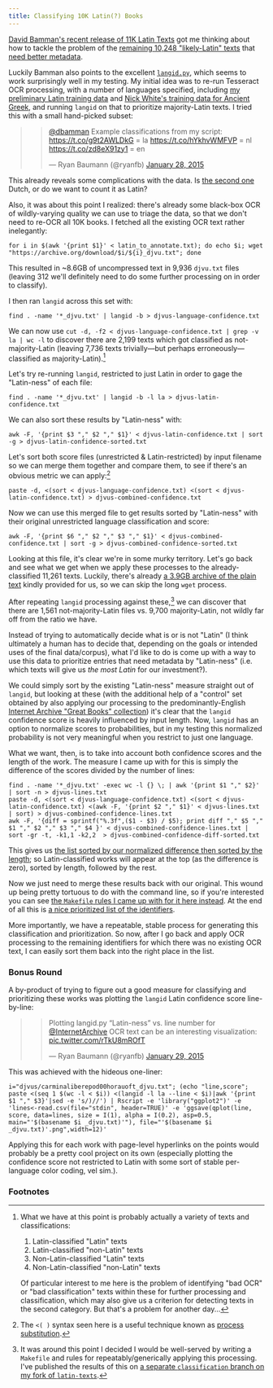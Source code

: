 ```yaml
---
title: Classifying 10K Latin(?) Books
---
```


[David Bamman's recent release of 11K Latin Texts](http://www.cs.cmu.edu/~dbamman/latin.html) got me thinking about how to tackle the problem of the [remaining 10,248 "likely-Latin" texts](https://github.com/dbamman/latin-texts/tree/master/metadata) that [need better metadata](http://chronicle.com/article/Googles-Book-Search-A/48245/).

Luckily Bamman also points to the excellent [`langid.py`](https://github.com/saffsd/langid.py), which seems to work surprisingly well in my testing. My initial idea was to re-run Tesseract OCR processing, with a number of languages specified, including [my preliminary Latin training data](https://ryanfb.github.io/latinocr/) and [Nick White's training data for Ancient Greek](http://ancientgreekocr.org/), and running `langid` on that to prioritize majority-Latin texts. I tried this with a small hand-picked subset:

> <blockquote class="twitter-tweet" data-conversation="none" lang="en"><p><a href="https://twitter.com/dbamman">@dbamman</a> Example classifications from my script:&#10;<a href="https://t.co/g9t2AWLDkG">https://t.co/g9t2AWLDkG</a> = la&#10;<a href="https://t.co/hYkhvWMFVP">https://t.co/hYkhvWMFVP</a> = nl&#10;<a href="https://t.co/zd8eX91zy1">https://t.co/zd8eX91zy1</a> = en</p>&mdash; Ryan Baumann (@ryanfb) <a href="https://twitter.com/ryanfb/status/560518429653102593">January 28, 2015</a></blockquote>
<script async src="//platform.twitter.com/widgets.js" charset="utf-8"></script>

This already reveals some complications with the data. Is [the second one](https://archive.org/details/corpusdocumento00frgoog) Dutch, or do we want to count it as Latin? 

Also, it was about this point I realized: there's already some black-box OCR of wildly-varying quality we can use to triage the data, so that we don't need to re-OCR all 10K books. I fetched all the existing OCR text rather inelegantly:

    for i in $(awk '{print $1}' < latin_to_annotate.txt); do echo $i; wget "https://archive.org/download/$i/${i}_djvu.txt"; done

This resulted in ~8.6GB of uncompressed text in 9,936 `djvu.txt` files (leaving 312 we'll definitely need to do some further processing on in order to classify).

I then ran `langid` across this set with:

    find . -name '*_djvu.txt' | langid -b > djvus-language-confidence.txt

We can now use `cut -d, -f2 < djvus-language-confidence.txt | grep -v la | wc -l` to discover there are 2,199 texts which got classified as not-majority-Latin (leaving 7,736 texts trivially—but perhaps erroneously—classified as majority-Latin).[^classifications]

[^classifications]: What we have at this point is probably actually a variety of texts and classifications:
    
     1. Latin-classified "Latin" texts
     2. Latin-classified "non-Latin" texts
     3. Non-Latin-classified "Latin" texts
     4. Non-Latin-classified "non-Latin" texts
    
    Of particular interest to me here is the problem of identifying "bad OCR" or "bad classification" texts within these for further processing and classification, which may also give us a criterion for detecting texts in the second category. But that's a problem for another day...

Let's try re-running `langid`, restricted to just Latin in order to gage the "Latin-ness" of each file:

    find . -name '*_djvu.txt' | langid -b -l la > djvus-latin-confidence.txt

We can also sort these results by "Latin-ness" with:

    awk -F, '{print $3 "," $2 "," $1}' < djvus-latin-confidence.txt | sort -g > djvus-latin-confidence-sorted.txt

Let's sort both score files (unrestricted & Latin-restricted) by input filename so we can merge them together and compare them, to see if there's an obvious metric we can apply:[^substitution]

    paste -d, <(sort < djvus-language-confidence.txt) <(sort < djvus-latin-confidence.txt) > djvus-combined-confidence.txt

Now we can use this merged file to get results sorted by "Latin-ness" with their original unrestricted language classification and score:

    awk -F, '{print $6 "," $2 "," $3 "," $1}' < djvus-combined-confidence.txt | sort -g > djvus-combined-confidence-sorted.txt

Looking at this file, it's clear we're in some murky territory. Let's go back and see what we get when we apply these processes to the already-classified 11,261 texts. Luckily, there's already [a 3.9GB archive of the plain text](https://docs.google.com/uc?id=0B5pGKi0iCsnbZEdHZ3N6d216am8&export=download) kindly provided for us, so we can skip the long `wget` process.

After repeating `langid` processing against these,[^make] we can discover that there are 1,561 not-majority-Latin files vs. 9,700 majority-Latin, not wildly far off from the ratio we have.

[^make]: It was around this point I decided I would be well-served by writing a `Makefile` and rules for repeatably/generically applying this processing. I've published the results of this on [a separate `classification` branch on my fork of `latin-texts`](https://github.com/ryanfb/latin-texts/tree/classification/metadata).

Instead of trying to automatically decide what is or is not "Latin" (I think ultimately a human has to decide that, depending on the goals or intended uses of the final data/corpus), what I'd like to do is come up with a way to use this data to prioritize entries that need metadata by "Latin-ness" (i.e. which texts will give us *the most Latin* for our investment?).

We could simply sort by the existing "Latin-ness" measure straight out of `langid`, but looking at these (with the additional help of a "control" set obtained by also applying our processing to the predominantly-English [Internet Archive "Great Books" collection](https://archive.org/details/greatbooks)) it's clear that the `langid` confidence score is heavily influenced by input length. Now, `langid` has an option to normalize scores to probabilities, but in my testing this normalized probability is not very meaningful when you restrict to just one language.

What we want, then, is to take into account both confidence scores and the length of the work. The measure I came up with for this is simply the difference of the scores divided by the number of lines:

    find . -name '*_djvu.txt' -exec wc -l {} \; | awk '{print $1 "," $2}' | sort -n > djvus-lines.txt
    paste -d, <(sort < djvus-language-confidence.txt) <(sort < djvus-latin-confidence.txt) <(awk -F, '{print $2 "," $1}' < djvus-lines.txt | sort) > djvus-combined-confidence-lines.txt
    awk -F, '{diff = sprintf("%.3f",($1 - $3) / $5); print diff "," $5 "," $1 "," $2 "," $3 "," $4 }' < djvus-combined-confidence-lines.txt | sort -gr -t, -k1,1 -k2,2  > djvus-combined-confidence-diff-sorted.txt

This gives us [the list sorted by our normalized difference then sorted by the length](https://gist.github.com/806817718fd4b2976f14); so Latin-classified works will appear at the top (as the difference is zero), sorted by length, followed by the rest.

Now we just need to merge these results back with our original. This wound up being pretty tortuous to do with the command line, so if you're interested you can see [the `Makefile` rules I came up with for it here instead](https://github.com/ryanfb/latin-texts/blob/classification/metadata/Makefile#L44-L63). At the end of all this is [a nice prioritized list of the identifiers](https://github.com/ryanfb/latin-texts/blob/sort/metadata/latin_to_annotate.txt).

More importantly, we have a repeatable, stable process for generating this classification and prioritization. So now, after I go back and apply OCR processing to the remaining identifiers for which there was no existing OCR text, I can easily sort them back into the right place in the list.

### Bonus Round

A by-product of trying to figure out a good measure for classifying and prioritizing these works was plotting the `langid` Latin confidence score line-by-line:

> <blockquote class="twitter-tweet" lang="en"><p>Plotting langid.py “Latin-ness” vs. line number for <a href="https://twitter.com/internetarchive">@InternetArchive</a> OCR text can be an interesting visualization: <a href="http://t.co/rTkU8mROfT">pic.twitter.com/rTkU8mROfT</a></p>&mdash; Ryan Baumann (@ryanfb) <a href="https://twitter.com/ryanfb/status/560937791610421248">January 29, 2015</a></blockquote>
<script async src="//platform.twitter.com/widgets.js" charset="utf-8"></script>

This was achieved with the hideous one-liner:

    i="djvus/carminaliberepod00horauoft_djvu.txt"; (echo "line,score"; paste <(seq 1 $(wc -l < $i)) <(langid -l la --line < $i)|awk '{print $1 "," $3}'|sed -e 's/)//') | Rscript -e 'library("ggplot2")' -e 'lines<-read.csv(file="stdin", header=TRUE)' -e 'ggsave(qplot(line, score, data=lines, size = I(1), alpha = I(0.2), asp=0.5, main="'$(basename $i _djvu.txt)'"), file="'$(basename $i _djvu.txt)'.png",width=12)'

Applying this for each work with page-level hyperlinks on the points would probably be a pretty cool project on its own (especially plotting the confidence score not restricted to Latin with some sort of stable per-language color coding, vel sim.).

### Footnotes

[^erratic]: Found with `find . -name '*.xml_meta.txt' -exec rm {} \;` to remove `xml_meta.txt` files, then `find . -name '*.txt' | grep -v djvu`.
[^substitution]: The `<( )` syntax seen here is a useful technique known as [process substitution](http://tldp.org/LDP/abs/html/process-sub.html).
